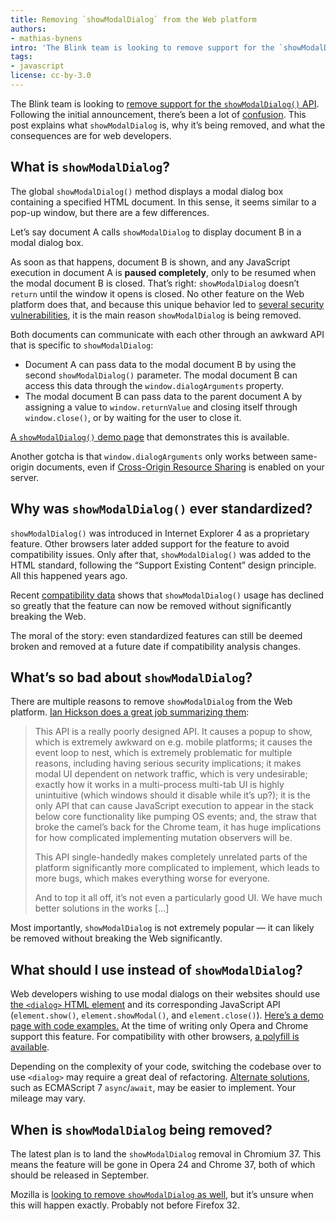 ```yaml
---
title: Removing `showModalDialog` from the Web platform
authors:
- mathias-bynens
intro: 'The Blink team is looking to remove support for the `showModalDialog()` API. This post explains what `showModalDialog` is, why it’s being removed, and what the consequences are for web developers.'
tags:
- javascript
license: cc-by-3.0
---
```


The Blink team is looking to [remove support for the `showModalDialog()` API](https://groups.google.com/a/chromium.org/d/msg/blink-dev/xh9fPX0ijqk/ixHZCOH6GLgJ). Following the initial announcement, there’s been a lot of [confusion](https://groups.google.com/a/chromium.org/d/msg/blink-dev/xh9fPX0ijqk/fr2CTDPKcE0J). This post explains what `showModalDialog` is, why it’s being removed, and what the consequences are for web developers.

## What is `showModalDialog`?

The global `showModalDialog()` method displays a modal dialog box containing a specified HTML document. In this sense, it seems similar to a pop-up window, but there are a few differences.

Let’s say document A calls `showModalDialog` to display document B in a modal dialog box.

As soon as that happens, document B is shown, and any JavaScript execution in document A is **paused completely**, only to be resumed when the modal document B is closed. That’s right: `showModalDialog` doesn’t `return` until the window it opens is closed. No other feature on the Web platform does that, and because this unique behavior led to [several security vulnerabilities](https://groups.google.com/a/chromium.org/d/msg/blink-dev/xh9fPX0ijqk/WZiWpM9-8bUJ), it is the main reason `showModalDialog` is being removed.

Both documents can communicate with each other through an awkward API that is specific to `showModalDialog`:

* Document A can pass data to the modal document B by using the second `showModalDialog()` parameter. The modal document B can access this data through the `window.dialogArguments` property.
* The modal document B can pass data to the parent document A by assigning a value to `window.returnValue` and closing itself through `window.close()`, or by waiting for the user to close it.

[A `showModalDialog()` demo page](/articles/showmodaldialog/demo.html) that demonstrates this is available.

Another gotcha is that `window.dialogArguments` only works between same-origin documents, even if [Cross-Origin Resource Sharing](https://dev.opera.com/articles/view/dom-access-control-using-cross-origin-resource-sharing/) is enabled on your server.

## Why was `showModalDialog()` ever standardized?

`showModalDialog()` was introduced in Internet Explorer 4 as a proprietary feature. Other browsers later added support for the feature to avoid compatibility issues. Only after that, `showModalDialog()` was added to the HTML standard, following the “Support Existing Content” design principle. All this happened years ago.

Recent [compatibility data](http://www.chromestatus.com/metrics/feature/timeline/popularity/195) shows that `showModalDialog()` usage has declined so greatly that the feature can now be removed without significantly breaking the Web.

The moral of the story: even standardized features can still be deemed broken and removed at a future date if compatibility analysis changes.

## What’s so bad about `showModalDialog`?

There are multiple reasons to remove `showModalDialog` from the Web platform. [Ian Hickson does a great job summarizing them](https://groups.google.com/a/chromium.org/d/msg/blink-dev/xh9fPX0ijqk/8oPryGUsGPMJ):

> This API is a really poorly designed API. It causes a popup to show, which is extremely awkward on e.g. mobile platforms; it causes the event loop to nest, which is extremely problematic for multiple reasons, including having serious security implications; it makes modal UI dependent on network traffic, which is very undesirable; exactly how it works in a multi-process multi-tab UI is highly unintuitive (which windows should it disable while it’s up?); it is the only API that can cause JavaScript execution to appear in the stack below core functionality like pumping OS events; and, the straw that broke the camel’s back for the Chrome team, it has huge implications for how complicated implementing mutation observers will be.
>
> This API single-handedly makes completely unrelated parts of the platform significantly more complicated to implement, which leads to more bugs, which makes everything worse for everyone.
>
> And to top it all off, it’s not even a particularly good UI. We have much better solutions in the works […]

Most importantly, `showModalDialog` is not extremely popular — it can likely be removed without breaking the Web significantly.

## What should I use instead of `showModalDialog`?

Web developers wishing to use modal dialogs on their websites should use [the `<dialog>` HTML element](https://html.spec.whatwg.org/multipage/forms.html#the-dialog-element) and its corresponding JavaScript API (`element.show()`, `element.showModal()`, and `element.close()`). [Here’s a demo page with code examples.](http://demo.agektmr.com/dialog/) At the time of writing only Opera and Chrome support this feature. For compatibility with other browsers, [a polyfill is available](https://github.com/GoogleChrome/dialog-polyfill).

Depending on the complexity of your code, switching the codebase over to use `<dialog>` may require a great deal of refactoring. [Alternate solutions](http://thinkingoutsidetheanglebrackets.blogspot.com/2014/09/removal-of-showmodaldialog-and.html), such as ECMAScript 7 `async`/`await`, may be easier to implement. Your mileage may vary.

## When is `showModalDialog` being removed?

The latest plan is to land the `showModalDialog` removal in Chromium 37. This means the feature will be gone in Opera 24 and Chrome 37, both of which should be released in September.

Mozilla is [looking to remove `showModalDialog` as well](https://bugzilla.mozilla.org/show_bug.cgi?id=981796), but it’s unsure when this will happen exactly. Probably not before Firefox 32.
